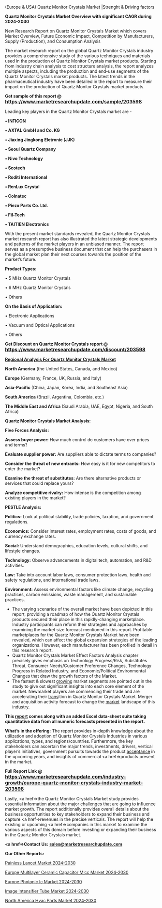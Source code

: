  (Europe & USA) Quartz Monitor Crystals Market |Strenght & Driving factors

<strong>Quartz Monitor Crystals Market Overview with significant CAGR during 2024-2030</strong>

New Research Report on Quartz Monitor Crystals Market which covers Market Overview, Future Economic Impact, Competition by Manufacturers, Supply (Production), and Consumption Analysis

The market research report on the global Quartz Monitor Crystals industry provides a comprehensive study of the various techniques and materials used in the production of Quartz Monitor Crystals market products. Starting from industry chain analysis to cost structure analysis, the report analyzes multiple aspects, including the production and end-use segments of the Quartz Monitor Crystals market products. The latest trends in the pharmaceutical industry have been detailed in the report to measure their impact on the production of Quartz Monitor Crystals market products.

<strong>Get sample of this report @ <a href=https://www.marketresearchupdate.com/sample/203598><font size=3 color=#0000ff>https://www.marketresearchupdate.com/sample/203598</font></a></strong>

Leading key players in the Quartz Monitor Crystals market are -

<strong>• INFICON

• AXTAL GmbH and Co. KG

• Jiaxing Jingkong Eletronic (JJK)

• Seoul Quartz Company

• Nivo Technology

• Scotech

• Roditi International

• RenLux Crystal

• Colnatec

• Piezo Parts Co. Ltd.

• Fil-Tech

• TAITIEN Electronics</strong>

With the present market standards revealed, the Quartz Monitor Crystals market research report has also illustrated the latest strategic developments and patterns of the market players in an unbiased manner. The report serves as a presumptive business document that can help the purchasers in the global market plan their next courses towards the position of the market’s future.

<strong>Product Types:</strong>

• 5 MHz Quartz Monitor Crystals

• 6 MHz Quartz Monitor Crystals

• Others

<strong>On the Basis of Application:</strong>

• Electronic Applications

• Vacuum and Optical Applications

• Others

<strong>Get Discount on Quartz Monitor Crystals report @ <a href=https://www.marketresearchupdate.com/discount/203598><font size=3 color=#0000ff>https://www.marketresearchupdate.com/discount/203598</font></a></strong>

<strong><u><b>Regional Analysis For Quartz Monitor Crystals Market</b></u></strong>

<strong><b>North America</b></strong> (the United States, Canada, and Mexico)

<strong><b>Europe </b></strong>(Germany, France, UK, Russia, and Italy)

<strong><b>Asia-Pacific</b></strong> (China, Japan, Korea, India, and Southeast Asia)

<strong><b>South America</b></strong> (Brazil, Argentina, Colombia, etc.)

<strong><b>The Middle East and Africa</b></strong> (Saudi Arabia, UAE, Egypt, Nigeria, and South Africa)

<strong>Quartz Monitor Crystals Market Analysis:</strong>

<strong>Five Forces Analysis:</strong>

<strong>Assess buyer power:</strong> How much control do customers have over prices and terms?

<strong>Evaluate supplier power:</strong> Are suppliers able to dictate terms to companies?

<strong>Consider the threat of new entrants:</strong> How easy is it for new competitors to enter the market?

<strong>Examine the threat of substitutes:</strong> Are there alternative products or services that could replace yours?

<strong>Analyze competitive rivalry:</strong> How intense is the competition among existing players in the market?

<strong>PESTLE Analysis:</strong>

<strong>Politics:</strong> Look at political stability, trade policies, taxation, and government regulations.

<strong>Economics:</strong> Consider interest rates, employment rates, costs of goods, and currency exchange rates.

<strong>Social:</strong> Understand demographics, education levels, cultural shifts, and lifestyle changes.

<strong>Technology:</strong> Observe advancements in digital tech, automation, and R&D activities.

<strong>Law:</strong> Take into account labor laws, consumer protection laws, health and safety regulations, and international trade laws.

<strong>Environment:</strong> Assess environmental factors like climate change, recycling practices, carbon emissions, waste management, and sustainable practices.

<ul>
  <li>The varying scenarios of the overall market have been depicted in this report, providing a roadmap of how the Quartz Monitor Crystals products secured their place in this rapidly-changing marketplace. Industry participants can reform their strategies and approaches by examining the market size forecast mentioned in this report. Profitable marketplaces for the Quartz Monitor Crystals Market have been revealed, which can affect the global expansion strategies of the leading organizations. However, each manufacturer has been profiled in detail in this research report.</li>
  <li>Quartz Monitor Crystals Market Effect Factors Analysis chapter precisely gives emphasis on Technology Progress/Risk, Substitutes Threat, Consumer Needs/Customer Preference Changes, Technology Progress in Related Industry, and Economic/Political Environmental Changes that draw the growth factors of the Market.</li>
  <li>The fastest &amp; slowest <a href=ASDF991299>growing</a> market segments are pointed out in the study to give out significant insights into each core element of the market. Newmarket players are commencing their trade and are accelerating their <a href=>trans</a>ition in Quartz Monitor Crystals Market. Merger and acquisition activity forecast to change the <a href=>market</a> landscape of this industry.</li>
</ul>
<strong>This <a href=>report</a> comes along with an added Excel data-sheet suite taking quantitative data from all numeric forecasts presented in the report.</strong>

<strong>What’s in the offering:</strong> The report provides in-depth knowledge about the utilization and adoption of Quartz Monitor Crystals Industries in various applications, types, and regions/countries. Furthermore, the key stakeholders can ascertain the major trends, investments, drivers, vertical player’s initiatives, government pursuits towards the product <a href=ASDF881288>acceptance</a> in the upcoming years, and insights of commercial <a href=>products</a> present in the market.

<strong>Full Report Link @ <a href=https://www.marketresearchupdate.com/industry-growth/europe-quartz-monitor-crystals-industry-market-203598><font size=3 color=#0000ff>https://www.marketresearchupdate.com/industry-growth/europe-quartz-monitor-crystals-industry-market-203598</font></a></strong>

Lastly, <a href=>the</a> Quartz Monitor Crystals Market study provides essential information about the major challenges that are going to influence market growth. The report additionally provides overall details about the business opportunities to key stakeholders to expand their business and capture <a href=>revenues</a> in the precise verticals. The report will help the existing or upcoming <a href=>companies</a> in this market to examine the various aspects of this domain before investing or expanding their business in the Quartz Monitor Crystals market.

<strong><a href=><strong>Contact Us:</strong></a></strong>
<strong>sales@marketresearchupdate.com</strong>

<strong>Our Other Reports:</strong>

<a href=https://www.linkedin.com/pulse/painless-lancet-market-pointing-capture-largest>Painless Lancet Market 2024-2030</a>

<a href=https://www.linkedin.com/pulse/europe-multilayer-ceramic-capacitor-mlcc-market-size>Europe Multilayer Ceramic Capacitor Mlcc Market 2024-2030</a>

<a href=https://www.linkedin.com/pulse/europe-photonic-ic-market-2023-huge-business-opportunities>Europe Photonic Ic Market 2024-2030</a>

<a href=https://www.linkedin.com/pulse/image-intensifier-tube-market-2023-0zwef/>Image Intensifier Tube Market 2024-2030</a>

<a href=https://www.linkedin.com/pulse/north-america-hvac-parts-market-growing-rapidly-e6ltf/>North America Hvac Parts Market 2024-2030</a>
